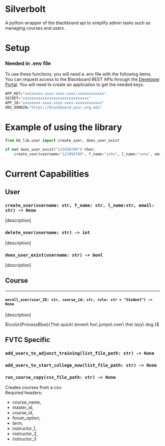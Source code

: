 # Silverbolt 

A python wrapper of the blackboard api to simplify admin tasks such as managing courses and users.  


# Setup 
### Needed in .env file
To use these functions, you will need a .env file with the following items. 
You can request access to the Blackboard REST APIs through the [Developer Portal](https://developer.blackboard.com/). You will need to create an application to get the needed keys. 
```javascript
APP_KEY="xxxxxxxx-xxxx-xxxx-xxxx-xxxxxxxxxxxx"
SECRET="xxxxxxxxxxxxxxxxxxxxxxxxxxxxxx"
APP_ID="xxxxxxxx-xxxx-xxxx-xxxx-xxxxxxxxxxxx"
ORG_DOMAIN="https://blackboard.your_org.edu"
```

# Example of using the library 
```python
from bb_lib.user import create_user, does_user_exist

if not does_user_exist("123456789") then:
    create_user(username="123456789", f_name="john", l_name="cena", email="youcantseeme@email.com")
```

# Current Capabilities  

## User
### `create_user(username: str, f_name: str, l_name:str, email: str) -> None`
[description]
### `delete_user(username: str) -> int`
[description]
### `does_user_exist(username: str) -> bool`
[description]

## Course<hr>

#### `enroll_user(user_ID: str, course_id: str, role: str = "Student") -> None`
[description]

$\color{ProcessBlue}{The\ quick\ brown\ fox\ jumps\ over\ the\ lazy\ dog.}$

## FVTC Specific


### `add_users_to_adjunct_training(list_file_path: str) -> None`
### `add_users_to_start_college_now(list_file_path: str) -> None`
### `run_course_copy(cvs_file_path: str) -> None`
Creates courses from a csv. <br>
Required headers:
- course_name,
- master_id,
- course_id,
- forum_option,
- term,
- instructor_1,
- instructor_2,
- instructor_3
